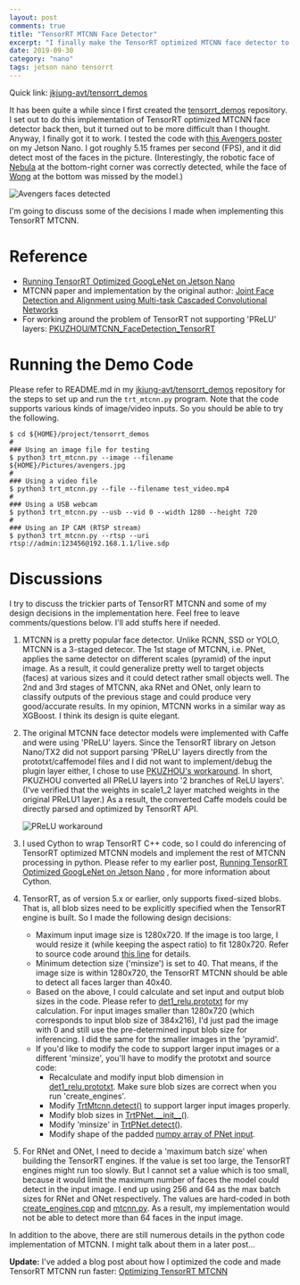 ```yaml
---
layout: post
comments: true
title: "TensorRT MTCNN Face Detector"
excerpt: "I finally make the TensorRT optimized MTCNN face detector to work on Jetson Nano/TX2.  Again, I use Cython to wrap C++ TensorRT code so that I could do most of the MTCNN processing from python."
date: 2019-09-30
category: "nano"
tags: jetson nano tensorrt
---
```


Quick link: [jkjung-avt/tensorrt_demos](https://github.com/jkjung-avt/tensorrt_demos)

It has been quite a while since I first created the [tensorrt_demos](https://github.com/jkjung-avt/tensorrt_demos) repository.  I set out to do this implementation of TensorRT optimized MTCNN face detector back then, but it turned out to be more difficult than I thought.  Anyway, I finally got it to work.  I tested the code with [this Avengers poster](https://thumbor.forbes.com/thumbor/960x0/https%3A%2F%2Fblogs-images.forbes.com%2Fscottmendelson%2Ffiles%2F2019%2F03%2FAvengers-Chinese-Poster-D.jpg) on my Jetson Nano.  I got roughly 5.15 frames per second (FPS), and it did detect most of the faces in the picture.  (Interestingly, the robotic face of [Nebula](https://en.wikipedia.org/wiki/Nebula_(comics)) at the bottom-right corner was correctly detected, while the face of [Wong](https://en.wikipedia.org/wiki/Wong_(comics)) at the bottom was missed by the model.)

   ![Avengers faces detected](https://raw.githubusercontent.com/jkjung-avt/tensorrt_demos/master/doc/avengers.png)

I'm going to discuss some of the decisions I made when implementing this TensorRT MTCNN.

# Reference

* [Running TensorRT Optimized GoogLeNet on Jetson Nano](https://jkjung-avt.github.io/tensorrt-googlenet/)
* MTCNN paper and implementation by the original author: [Joint Face Detection and Alignment using Multi-task Cascaded Convolutional Networks](https://kpzhang93.github.io/MTCNN_face_detection_alignment/index.html)
* For working around the problem of TensorRT not supporting 'PReLU' layers: [PKUZHOU/MTCNN_FaceDetection_TensorRT](https://github.com/PKUZHOU/MTCNN_FaceDetection_TensorRT)

# Running the Demo Code

Please refer to README.md in my [jkjung-avt/tensorrt_demos](https://github.com/jkjung-avt/tensorrt_demos) repository for the steps to set up and run the `trt_mtcnn.py` program.  Note that the code supports various kinds of image/video inputs.  So you should be able to try the following.

```shell
$ cd ${HOME}/project/tensorrt_demos
#
### Using an image file for testing
$ python3 trt_mtcnn.py --image --filename ${HOME}/Pictures/avengers.jpg
#
### Using a video file
$ python3 trt_mtcnn.py --file --filename test_video.mp4
#
### Using a USB webcam
$ python3 trt_mtcnn.py --usb --vid 0 --width 1280 --height 720
#
### Using an IP CAM (RTSP stream)
$ python3 trt_mtcnn.py --rtsp --uri rtsp://admin:123456@192.168.1.1/live.sdp
```

# Discussions

I try to discuss the trickier parts of TensorRT MTCNN and some of my design decisions in the implementation here.  Feel free to leave comments/questions below.  I'll add stuffs here if needed.

1. MTCNN is a pretty popular face detector.  Unlike RCNN, SSD or YOLO, MTCNN is a 3-staged detecor.  The 1st stage of MTCNN, i.e. PNet, applies the same detector on different scales (pyramid) of the input image.  As a result, it could generalize pretty well to target objects (faces) at various sizes and it could detect rather small objects well.  The 2nd and 3rd stages of MTCNN, aka RNet and ONet, only learn to classify outputs of the previous stage and could produce very good/accurate results.  In my opinion, MTCNN works in a similar way as XGBoost.  I think its design is quite elegant.

2. The original MTCNN face detector models were implemented with Caffe and were using 'PReLU' layers.  Since the TensorRT library on Jetson Nano/TX2 did not support parsing 'PReLU' layers directly from the prototxt/caffemodel files and I did not want to implement/debug the plugin layer either, I chose to use [PKUZHOU's workaround](https://github.com/PKUZHOU/MTCNN_FaceDetection_TensorRT).  In short, PKUZHOU converted all PReLU layers into '2 branches of ReLU layers'.  (I've verified that the weights in scale1_2 layer matched weights in the original PReLU1 layer.)  As a result, the converted Caffe models could be directly parsed and optimized by TensorRT API.

   ![PReLU workaround](https://raw.githubusercontent.com/PKUZHOU/MTCNN_FaceDetection_TensorRT/master/pictures/modification.png)

3. I used Cython to wrap TensorRT C++ code, so I could do inferencing of TensorRT optimized MTCNN models and implement the rest of MTCNN processing in python.  Please refer to my earlier post, [Running TensorRT Optimized GoogLeNet on Jetson Nano](https://jkjung-avt.github.io/tensorrt-googlenet/)
, for more information about Cython.

4. TensorRT, as of version 5.x or earlier, only supports fixed-sized blobs.  That is, all blob sizes need to be explicitly specified when the TensorRT engine is built.  So I made the following design decisions:

   * Maximum input image size is 1280x720.  If the image is too large, I would resize it (while keeping the aspect ratio) to fit 1280x720.  Refer to source code around [this line](https://github.com/jkjung-avt/tensorrt_demos/blob/master/utils/mtcnn.py#L446) for details.
   * Minimum detection size ('minsize') is set to 40.  That means, if the image size is within 1280x720, the TensorRT MTCNN should be able to detect all faces larger than 40x40.
   * Based on the above, I could calculate and set input and output blob sizes in the code.  Please refer to [det1_relu.prototxt](https://github.com/jkjung-avt/tensorrt_demos/blob/master/mtcnn/det1_relu.prototxt#L7) for my calculation.  For input images smaller than 1280x720 (which corresponds to input blob size of 384x216), I'd just pad the image with 0 and still use the pre-determined input blob size for inferencing.  I did the same for the smaller images in the 'pyramid'.
   * If you'd like to modify the code to support larger input images or a different 'minsize', you'll have to modify the prototxt and source code:
     * Recalculate and modify input blob dimension in [det1_relu.prototxt](https://github.com/jkjung-avt/tensorrt_demos/blob/master/mtcnn/det1_relu.prototxt#L13).  Make sure blob sizes are correct when you run 'create_engines'.
     * Modify [TrtMtcnn.detect()](https://github.com/jkjung-avt/tensorrt_demos/blob/master/utils/mtcnn.py#L445) to support larger input images properly.
     * Modify blob sizes in [TrtPNet.\_\_init\_\_()](https://github.com/jkjung-avt/tensorrt_demos/blob/master/utils/mtcnn.py#L228).
     * Modify 'minsize' in [TrtPNet.detect()](https://github.com/jkjung-avt/tensorrt_demos/blob/master/utils/mtcnn.py#L234).
     * Modify shape of the padded [numpy array of PNet input](https://github.com/jkjung-avt/tensorrt_demos/blob/master/utils/mtcnn.py#L264).

5. For RNet and ONet, I need to decide a 'maximum batch size' when building the TensorRT engines.  If the value is set too large, the TensorRT engines might run too slowly.  But I cannot set a value which is too small, because it would limit the maximum number of faces the model could detect in the input image.  I end up using 256 and 64 as the max batch sizes for RNet and ONet respectively.  The values are hard-coded in both [create_engines.cpp](https://github.com/jkjung-avt/tensorrt_demos/blob/master/mtcnn/create_engines.cpp#L200) and [mtcnn.py](https://github.com/jkjung-avt/tensorrt_demos/blob/master/utils/mtcnn.py#L318).  As a result, my implementation would not be able to detect more than 64 faces in the input image.

In addition to the above, there are still numerous details in the python code implementation of MTCNN.  I might talk about them in a later post...

**Update:**  I've added a blog post about how I optimized the code and made TensorRT MTCNN run faster: [Optimizing TensorRT MTCNN](https://jkjung-avt.github.io/optimize-mtcnn/)
